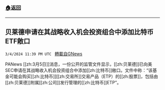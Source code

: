 ###  [:house:返回](README.md)
---


## 贝莱德申请在其战略收入机会投资组合中添加比特币ETF敞口
`3/4/2024 11:39 PM UTC ` [轉載自GNews](https://gnews.org/articles/2364987)

PANews [[zh:3月5日]]消息，一份公开的监管文件显示，[[zh:贝莱德]]已向美SEC申请在其战略收入机会投资组合中添加[[zh:比特币]]敞口。文件中称：“该基金可能会购买[[zh:比特币]][[zh:交易所]]交易产品（ETP）的[[zh:股票]]，包括由[[zh:贝莱德]]附属[[zh:公司]]发行管理的[[zh:比特币]]ETP”。

